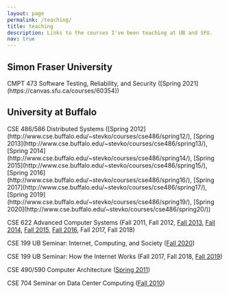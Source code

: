```yaml
---
layout: page
permalink: /teaching/
title: teaching
description: Links to the courses I've been teaching at UB and SFU.
nav: true
---
```


<div class="publications">

<h2 class="year">Simon Fraser University</h2>
CMPT 473 Software Testing, Reliability, and Security ([Spring
2021](https://canvas.sfu.ca/courses/60354))

<h2 class="year">University at Buffalo</h2>
CSE 486/586 Distributed Systems ([Spring
2012](http://www.cse.buffalo.edu/~stevko/courses/cse486/spring12/), [Spring
2013](http://www.cse.buffalo.edu/~stevko/courses/cse486/spring13/), [Spring
2014](http://www.cse.buffalo.edu/~stevko/courses/cse486/spring14/), [Spring
2015](http://www.cse.buffalo.edu/~stevko/courses/cse486/spring15/), [Spring
2016](http://www.cse.buffalo.edu/~stevko/courses/cse486/spring16/), [Spring
2017](http://www.cse.buffalo.edu/~stevko/courses/cse486/spring17/), [Spring
2019](http://www.cse.buffalo.edu/~stevko/courses/cse486/spring19/), [Spring
2020](http://www.cse.buffalo.edu/~stevko/courses/cse486/spring20/))

CSE 622 Advanced Computer Systems (Fall 2011, Fall 2012, [Fall
2013](https://piazza.com/buffalo/fall2013/cse622/home), [Fall
2014](https://piazza.com/buffalo/fall2014/cse622/home), [Fall
2015](https://piazza.com/buffalo/fall2015/cse622/home), [Fall
2016](https://piazza.com/buffalo/fall2016/cse622/home), Fall 2017, Fall 2018)

CSE 199 UB Seminar: Internet, Computing, and Society ([Fall
2020](https://ublearns.blackboard.com/ultra/courses/_173524_1/cl/outline))

CSE 199 UB Seminar: How the Internet Works (Fall 2017, Fall 2018, [Fall
2019](http://www.cse.buffalo.edu/cse199))

CSE 490/590 Computer Architecture ([Spring
2011](http://www.cse.buffalo.edu/~stevko/courses/cse490/spring11))

CSE 704 Seminar on Data Center Computing ([Fall
2010](http://www.cse.buffalo.edu/~stevko/courses/cse704/fall10))

</div>
